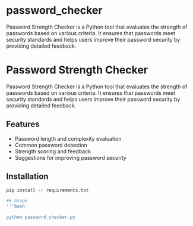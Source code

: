 # password_checker
Password Strength Checker is a Python tool that evaluates the strength of passwords based on various criteria. It ensures that passwords meet security standards and helps users improve their password security by providing detailed feedback.
# Password Strength Checker

Password Strength Checker is a Python tool that evaluates the strength of passwords based on various criteria. It ensures that passwords meet security standards and helps users improve their password security by providing detailed feedback.

## Features
- Password length and complexity evaluation
- Common password detection
- Strength scoring and feedback
- Suggestions for improving password security

## Installation
```bash
pip install -r requirements.txt

## Usage
'''bash

python password_checker.py
